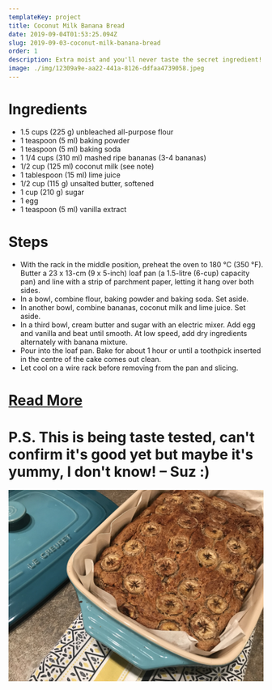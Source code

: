 ```yaml
---
templateKey: project
title: Coconut Milk Banana Bread
date: 2019-09-04T01:53:25.094Z
slug: 2019-09-03-coconut-milk-banana-bread
order: 1
description: Extra moist and you'll never taste the secret ingredient!
image: ./img/12309a9e-aa22-441a-8126-ddfaa4739058.jpeg
---
```


# Ingredients

- 1.5 cups (225 g) unbleached all-purpose flour
- 1 teaspoon (5 ml) baking powder
- 1 teaspoon (5 ml) baking soda
- 1 1/4 cups (310 ml) mashed ripe bananas (3-4 bananas)
- 1/2 cup (125 ml) coconut milk (see note)
- 1 tablespoon (15 ml) lime juice
- 1/2 cup (115 g) unsalted butter, softened
- 1 cup (210 g) sugar
- 1 egg
- 1 teaspoon (5 ml) vanilla extract

# Steps

- With the rack in the middle position, preheat the oven to 180 °C (350 °F). Butter a 23 x 13-cm (9 x 5-inch) loaf pan (a 1.5-litre (6-cup) capacity pan) and line with a strip of parchment paper, letting it hang over both sides.
- In a bowl, combine flour, baking powder and baking soda. Set aside.
- In another bowl, combine bananas, coconut milk and lime juice. Set aside.
- In a third bowl, cream butter and sugar with an electric mixer. Add egg and vanilla and beat until smooth. At low speed, add dry ingredients alternately with banana mixture.
- Pour into the loaf pan. Bake for about 1 hour or until a toothpick inserted in the centre of the cake comes out clean.
- Let cool on a wire rack before removing from the pan and slicing.

# [Read More](https://www.ricardocuisine.com/en/recipes/6085-ultra-moist-banana-bread)

# P.S. This is being taste tested, can't confirm it's good yet but maybe it's yummy, I don't know! – Suz :)

![](/img/2ae0e16e-c609-434b-a298-24e357babf2d.jpeg)
